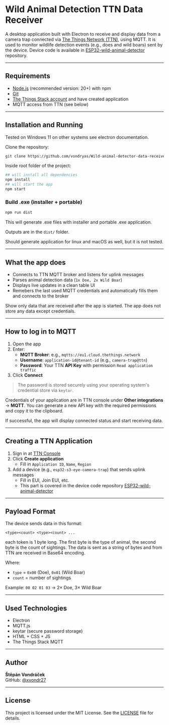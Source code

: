 # Wild Animal Detection TTN Data Receiver

A desktop application built with Electron to receive and display data from a camera trap connected via [The Things Network (TTN)](https://www.thethingsnetwork.org/), using MQTT. It is used to monitor wildlife detection events (e.g., does and wild boars) sent by the device. Device code is available in [ESP32-wild-animal-detector](https://github.com/vondryas/ESP32-wild-animal-detector) repository.

---

## Requirements

- [Node.js](https://nodejs.org/) (recommended version: 20+) with npm
- [Git](https://git-scm.com/)
- [The Things Stack account](https://console.thethingsnetwork.org/) and have created application
- MQTT access from TTN (see below)


---

## Installation and Running

Tested on Windows 11 on other systems see electron documentation.

Clone the repository:

```bash
git clone https://github.com/vondryas/Wild-animal-detector-data-receiver.git
```

Inside root folder of the project:

```bash
## will install all dependencies
npm install
## will start the app
npm start
```

### Build .exe (installer + portable)

```bash
npm run dist
```

This will generate .exe files with installer and portable .exe application.

Outputs are in the `dist/` folder.

Should generate application for linux and macOS as well, but it is not tested.

---

## What the app does

- Connects to TTN MQTT broker and listens for uplink messages
- Parses animal detection data (`1x Doe, 2x Wild Boar`)
- Displays live updates in a clean table UI
- Remebers the last used MQTT credentials and automatically fills them and connects to the broker

Show only data that are received after the app is started. The app does not store any data except credentials.

---

## How to log in to MQTT

1. Open the app
2. Enter:
   - **MQTT Broker**: e.g., `mqtts://eu1.cloud.thethings.network`
   - **Username**: `application-id@tenant-id` (e.g., `camera-trap@ttn`)
   - **Password**: Your TTN **API Key** with permission `Read application traffic`
3. Click **Connect**

> The password is stored securely using your operating system's credential store via `keytar`.

Credentials of your application are in TTN console under **Other integrations** → **MQTT**. You can generate a new API key with the required permissions and copy it to the clipboard.


If successful, the app will display connected status and start receiving data.

---

## Creating a TTN Application

1. Sign in at [TTN Console](https://console.thethingsnetwork.org/)
2. Click **Create application**
   - Fill in `Application ID`, `Name`, `Region`
3. Add a device (e.g., `esp32-s3-eye-camera-trap`) that sends uplink messages
   - Fill in EUI, Join EUI, etc.
   - This part is covered in the device code repository [ESP32-wild-animal-detector](https://github.com/vondryas/ESP32-wild-animal-detector)


---

## Payload Format

The device sends data in this format:

```
<type><count> <type><count> ...
```

each token is 1 byte long. The first byte is the type of animal, the second byte is the count of sightings. The data is sent as a string of bytes and from TTN are received in Base64 encoding.

Where:
- `type` = `0x00` (Doe), `0x01` (Wild Boar)
- `count` = number of sightings

Example: `00 02 01 03` → 2× Doe, 3× Wild Boar

---

## Used Technologies

- Electron
- MQTT.js
- keytar (secure password storage)
- HTML + CSS + JS
- The Things Stack MQTT

---

## Author

**Štěpán Vondráček**  
GitHub: [@xvondr27](https://github.com/vondryas)

---

## License

This project is licensed under the MIT License. See the [LICENSE](LICENSE) file for details.

